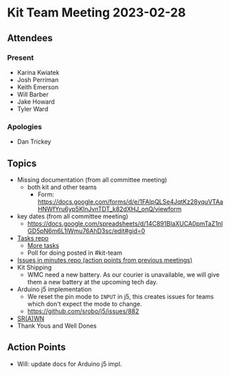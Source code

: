 # Kit Team Meeting 2023-02-28

## Attendees

### Present

- Karina Kwiatek
- Josh Perriman
- Keith Emerson
- Will Barber
- Jake Howard
- Tyler Ward

### Apologies

- Dan Trickey

## Topics

- Missing documentation (from all committee meeting)
    - both kit and other teams
        - Form: https://docs.google.com/forms/d/e/1FAIpQLSe4JqtKz28yquVTAaHNWfYru6yp5KlnJvnTDT_k82dXHJ_onQ/viewform
- key dates (from all committee meeting)
    - https://docs.google.com/spreadsheets/d/14C891BIaXUCA0pmTaZ1nlGD5pN6m6L1lWmu76AhD3sc/edit#gid=0
- [Tasks repo](https://github.com/srobo/tasks/issues?q=is%3Aopen+is%3Aissue+label%3A%22A%3A+Kit%22%2C%22A%3A+Team+Kits%22)
    - [More tasks](https://github.com/srobo/tasks/issues?q=is%3Aopen+is%3Aissue+label%3A%22AO%3A+Kit%22)
    - Poll for doing posted in #kit-team
- [Issues in minutes repo (action points from previous meetings)](https://github.com/srobo/kit-team-minutes/issues)
- Kit Shipping
    - WMC need a new battery. As our courier is unavailable, we will give them a new battery at the upcoming tech day.
- Arduino j5 implementation 
    - We reset the pin mode to `INPUT` in j5, this creates issues for teams which don't expect the mode to change.
    - https://github.com/srobo/j5/issues/882
- [SR(A)WN](https://github.com/srobo/srawn/issues)
- Thank Yous and Well Dones

## Action Points

- Will: update docs for Arduino j5 impl.
